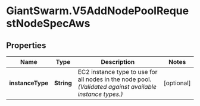 # GiantSwarm.V5AddNodePoolRequestNodeSpecAws

## Properties
Name | Type | Description | Notes
------------ | ------------- | ------------- | -------------
**instanceType** | **String** | EC2 instance type to use for all nodes in the node pool. _(Validated against available instance types.)_  | [optional] 


